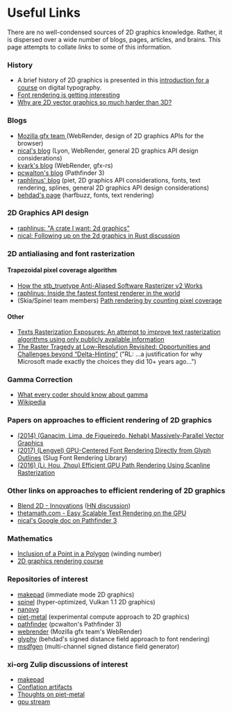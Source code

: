 # Useful Links

There are no well-condensed sources of 2D graphics knowledge. Rather, it is dispersed over a wide number of blogs, pages, articles, and brains. This page attempts to collate _links_ to some of this information. 

### History

* A brief history of 2D graphics is presented in this [introduction for a course](https://hal.inria.fr/hal-01815193/document) on digital typography.
* [Font rendering is getting interesting](https://aras-p.info/blog/2017/02/15/Font-Rendering-is-Getting-Interesting/)
* [Why are 2D vector graphics so much harder than 3D?](https://blog.mecheye.net/2019/05/why-is-2d-graphics-is-harder-than-3d-graphics/)

### Blogs

* [Mozilla gfx team ](https://mozillagfx.wordpress.com)\(WebRender, design of 2D graphics APIs for the browser\)
* [nical's blog](https://nical.github.io/index.html) \(Lyon, WebRender, general 2D graphics API design considerations\)
* [kvark's blog](http://kvark.github.io/) \(WebRender, gfx-rs\)
* [pcwalton's blog](https://pcwalton.github.io/) \(Pathfinder 3\)
* [raphlinus' blog](https://raphlinus.github.io/) \(piet, 2D graphics API considerations, fonts, text rendering, splines, general 2D graphics API design considerations\)
* [behdad's page](http://behdad.org/) \(harfbuzz, fonts, text rendering\)

### 2D Graphics API design

* [raphlinus: "A crate I want: 2d graphics"](https://raphlinus.github.io/rust/graphics/2018/10/11/2d-graphics.html)
* [nical: Following up on the 2d graphics in Rust discussion](https://nical.github.io/posts/rust-2d-graphics-01.html)

### 2D antialiasing and font rasterization

#### Trapezoidal pixel coverage algorithm

* [How the stb\_truetype Anti-Aliased Software Rasterizer v2 Works](https://nothings.org/gamedev/rasterize/)
* [raphlinus: Inside the fastest fontest renderer in the world](https://medium.com/@raphlinus/inside-the-fastest-font-renderer-in-the-world-75ae5270c445)
* \(Skia/Spinel team members\) [Path rendering by counting pixel coverage](https://www.tdcommons.org/cgi/viewcontent.cgi?article=1580&context=dpubs_series)

#### Other

* [Texts Rasterization Exposures: An attempt to improve text rasterization algorithms using only publicly available information](https://web.archive.org/web/20180921225907/http://antigrain.com/research/font_rasterization/index.html#FONT_RASTERIZATION)
* [The Raster Tragedy at Low-Resolution Revisited: Opportunities and Challenges beyond “Delta-Hinting”](http://rastertragedy.com/) \("RL: ...a justification for why Microsoft made exactly the choices they did 10+ years ago..."\)

### Gamma Correction

* [What every coder should know about gamma](https://blog.johnnovak.net/2016/09/21/what-every-coder-should-know-about-gamma/)
* [Wikipedia](https://en.wikipedia.org/wiki/Gamma_correction)

### Papers on approaches to efficient rendering of 2D graphics

* [\(2014\) \(Ganacim, Lima, de Figueiredo, Nehab\) Massively-Parallel Vector Graphics](http://w3.impa.br/~diego/projects/GanEtAl14/)
* [\(2017\) \(Lengyel\) GPU-Centered Font Rendering Directly from Glyph Outlines](http://jcgt.org/published/0006/02/02/) \(Slug Font Rendering Library\)
* [\(2016\) \(Li, Hou, Zhou\) Efficient GPU Path Rendering Using Scanline Rasterization](http://kunzhou.net/zjugaps/pathrendering/)

### Other links on approaches to efficient rendering of 2D graphics

* [Blend 2D - Innovations](https://blend2d.com/doc/innovations.html) \([HN discussion](https://news.ycombinator.com/item?id=19580647)\)
* [thetamath.com - Easy Scalable Text Rendering on the GPU](https://medium.com/@evanwallace/easy-scalable-text-rendering-on-the-gpu-c3f4d782c5ac)
* [nical's Google doc on Pathfinder 3](https://docs.google.com/document/d/146WIsAu7aYC_uvinpCURLS1K8TTSVREAorBi0GCIAMw/edit)

### Mathematics

* [Inclusion of a Point in a Polygon](http://geomalgorithms.com/a03-_inclusion.html) \(winding number\)
* [2D graphics rendering course](http://w3.impa.br/~diego/teaching/2021.0/index.html)

### Repositories of interest

* [makepad](https://github.com/makepad/makepad) \(immediate mode 2D graphics\)
* [spinel](https://fuchsia.googlesource.com/fuchsia/+/refs/heads/master/src/graphics/lib/compute) \(hyper-optimized, Vulkan 1.1 2D graphics\)
* [nanovg](https://github.com/memononen/nanovg) 
* [piet-metal](https://github.com/linebender/piet-metal) \(experimental compute approach to 2D graphics\)
* [pathfinder](https://github.com/pcwalton/pathfinder/) \(pcwalton's Pathfinder 3\)
* [webrender](https://github.com/servo/webrender) \(Mozilla gfx team's WebRender\)
* [glyphy](https://github.com/behdad/glyphy) \(behdad's signed distance field approach to font rendering\)
* [msdfgen](https://github.com/Chlumsky/msdfgen) \(multi-channel signed distance field generator\)

### xi-org Zulip discussions of interest

* [makepad](https://xi.zulipchat.com/#narrow/stream/147926-druid/topic/makepad)
* [Conflation artifacts](https://xi.zulipchat.com/#narrow/stream/197075-gpu/topic/Conflation.20artifacts)
* [Thoughts on piet-metal](https://xi.zulipchat.com/#narrow/stream/197075-gpu/topic/Thoughts.20on.20piet-metal)
* [gpu stream](https://xi.zulipchat.com/#narrow/stream/197075-gpu)



